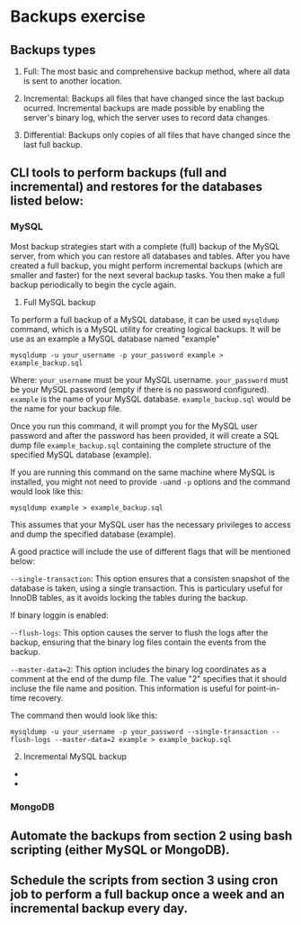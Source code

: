 # Backups exercise

## Backups types

1. Full: The most basic and comprehensive backup method, where all data is sent to another location.

2. Incremental: Backups all files that have changed since the last backup ocurred. Incremental backups are made possible by enabling the server's binary log, which the server uses to record data changes.

3. Differential: Backups only copies of all files that have changed since the last full backup.

## CLI tools to perform backups (full and incremental) and restores for the databases listed below:

### MySQL

Most backup strategies start with a complete (full) backup of the MySQL server, from which you can restore all databases and tables. After you have created a full backup, you might perform incremental backups (which are smaller and faster) for the next several backup tasks. You then make a full backup periodically to begin the cycle again.

1. Full MySQL backup

To perform a full backup of a MySQL database, it can be used `mysqldump` command, which is a MySQL utility for creating logical backups. It will be use as an example a MySQL database named "example"

```
mysqldump -u your_username -p your_password example > example_backup.sql
```

Where:
`your_username` must be your MySQL username.
`your_password` must be your MySQL password (empty if there is no password configured).
`example` is the name of your MySQL database.
`example_backup.sql` would be the name for your backup file.

Once you run this command, it will prompt you for the MySQL user password and after the password has been provided, it will create a SQL dump file `example_backup.sql` containing the complete structure of the specified MySQL database (example).

If you are running this command on the same machine where MySQL is installed, you might not need to provide `-u`and `-p` options and the command would look like this:

```
mysqldump example > example_backup.sql
```

This assumes that your MySQL user has the necessary privileges to access and dump the specified database (example).

A good practice will include the use of different flags that will be mentioned below:

`--single-transaction`: This option ensures that a consisten snapshot of the database is taken, using a single transaction. This is particulary useful for InnoDB tables, as it avoids locking the tables during the backup.

If binary loggin is enabled:

`--flush-logs`: This option causes the server to flush the logs after the backup, ensuring that the binary log files contain the events from the backup.

`--master-data=2`: This option includes the binary log coordinates as a comment at the end of the dump file. The value "2" specifies that it should incluse the file name and position. This information is useful for point-in-time recovery.

The command then would look like this:

```
mysqldump -u your_username -p your_password --single-transaction --flush-logs --master-data=2 example > example_backup.sql
```

2. Incremental MySQL backup

* 
* 

### MongoDB

## Automate the backups from section 2 using bash scripting (either MySQL or MongoDB).

## Schedule the scripts from section 3 using cron job to perform a full backup once a week and an incremental backup every day.